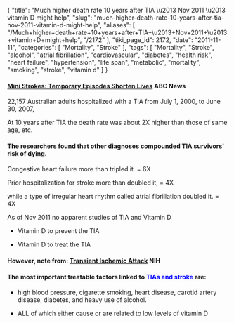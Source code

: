 {
    "title": "Much higher death rate 10 years after TIA \u2013 Nov 2011 \u2013 vitamin D might help",
    "slug": "much-higher-death-rate-10-years-after-tia-nov-2011-vitamin-d-might-help",
    "aliases": [
        "/Much+higher+death+rate+10+years+after+TIA+\u2013+Nov+2011+\u2013+vitamin+D+might+help",
        "/2172"
    ],
    "tiki_page_id": 2172,
    "date": "2011-11-11",
    "categories": [
        "Mortality",
        "Stroke"
    ],
    "tags": [
        "Mortality",
        "Stroke",
        "alcohol",
        "atrial fibrillation",
        "cardiovascular",
        "diabetes",
        "health risk",
        "heart failure",
        "hypertension",
        "life span",
        "metabolic",
        "mortality",
        "smoking",
        "stroke",
        "vitamin d"
    ]
}


#### [Mini Strokes: Temporary Episodes Shorten Lives](http://abcnews.go.com/Health/Longevity/tias-mini-strokes-shorten-lives/story?id=14924889#.Tr0r-PKOfZ0) ABC News

22,157 Australian adults hospitalized with a TIA from July 1, 2000, to June 30, 2007, 

At 10 years after TIA the death rate was about  2X higher than those of same age, etc.

#### The researchers found that other diagnoses compounded TIA survivors' risk of dying.

Congestive heart failure more than tripled it.  = 6X

Prior hospitalization for stroke more than doubled it,  = 4X

while a type of irregular heart rhythm called atrial fibrillation doubled it. = 4X

As of Nov 2011 no apparent studies of TIA and Vitamin D

* Vitamin D to prevent the TIA

* Vitamin D to treat the TIA

#### However, note from: [Transient Ischemic Attack](http://www.ninds.nih.gov/disorders/tia/tia.htm) NIH

#### The most important treatable factors linked to  **<span style="color:#00F;">TIAs and stroke</span>**  are:

* high blood pressure, cigarette smoking, heart disease, carotid artery disease, diabetes, and heavy use of alcohol.

* ALL of which either cause or are related to low levels of vitamin D